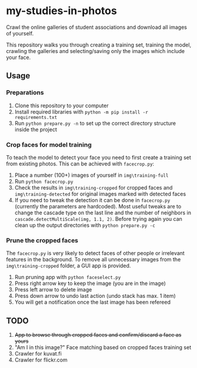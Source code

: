 # my-studies-in-photos

Crawl the online galleries of student associations and download all images of yourself.

This repository walks you through creating a training set, training the model, crawling the galleries and selecting/saving only the images which include your face.

## Usage

### Preparations

1. Clone this repository to your computer
2. Install required libraries with `python -m pip install -r requirements.txt`
3. Run `python prepare.py -n` to set up the correct directory structure inside the project

### Crop faces for model training

To teach the model to detect your face you need to first create a training set from existing photos.
This can be achieved with `facecrop.py`:

1. Place a number (100+) images of yourself in `img\training-full`
2. Run `python facecrop.py`
3. Check the results in `img\training-cropped` for cropped faces and `img\training-detected` for original images marked with detected faces
4. If you need to tweak the detection it can be done in `facecrop.py` (currently the parameters are hardcoded). Most useful tweaks are to change the cascade type on the last line and the number of neighbors in `cascade.detectMultiScale(img, 1.1, 2)`. Before trying again you can clean up the output directories with `python prepare.py -c`

### Prune the cropped faces

The `facecrop.py` is very likely to detect faces of other people or irrelevant features in the background. To remove all unnecessary images from the `img\training-cropped` folder, a GUI app is provided.

1. Run pruning app with `python faceselect.py`
2. Press right arrow key to keep the image (you are in the image)
3. Press left arrow to delete image
4. Press down arrow to undo last action (undo stack has max. 1 item)
5. You will get a notification once the last image has been refereed

## TODO

1. ~~App to browse through cropped faces and confirm/discard a face as yours~~  
2. "Am I in this image?" Face matching based on cropped faces training set
3. Crawler for kuvat.fi
4. Crawler for flickr.com
